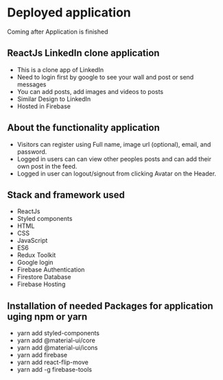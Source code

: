 # Deployed application
Coming after Application is finished

## ReactJs LinkedIn clone application
* This is a clone app of LinkedIn
* Need to login first by google to see your wall and post or send messages
* You can add posts, add images and videos to posts
* Similar Design to LinkedIn
* Hosted in Firebase

## About the functionality application
* Visitors can register using Full name, image url (optional), email, and password.
* Logged in users can can view other peoples posts and can add their own post in the feed.
* Logged in user can logout/signout from clicking Avatar on the Header.

## Stack and framework used
* ReactJs
* Styled components
* HTML
* CSS
* JavaScript
* ES6
* Redux Toolkit
* Google login
* Firebase Authentication
* Firestore Database
* Firebase Hosting 

## Installation of needed Packages for application uging npm or yarn
* yarn add styled-components
* yarn add @material-ui/core
* yarn add @material-ui/icons
* yarn add firebase
* yarn add react-flip-move
* yarn add -g firebase-tools